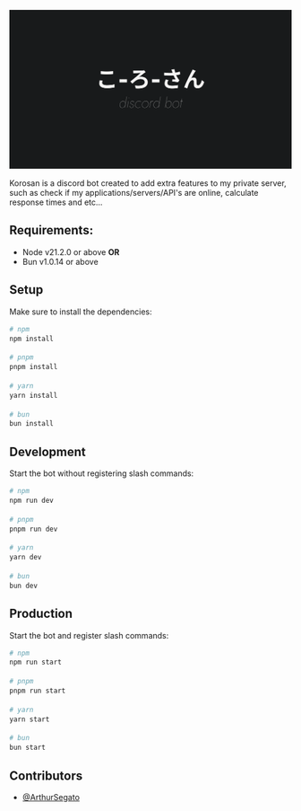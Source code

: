 ![Discord bot logo](/github-banner.svg "Discord bot logo")

Korosan is a discord bot created to add extra features to my private server, such as check if my applications/servers/API's are online, calculate response times and etc...

## Requirements:

- Node v21.2.0 or above
  **OR**
- Bun v1.0.14 or above

## Setup

Make sure to install the dependencies:

```bash
# npm
npm install

# pnpm
pnpm install

# yarn
yarn install

# bun
bun install
```

## Development

Start the bot without registering slash commands:

```bash
# npm
npm run dev

# pnpm
pnpm run dev

# yarn
yarn dev

# bun
bun dev
```

## Production

Start the bot and register slash commands:

```bash
# npm
npm run start

# pnpm
pnpm run start

# yarn
yarn start

# bun
bun start
```

## Contributors

- [@ArthurSegato](https://github.com/ArthurSegato)
